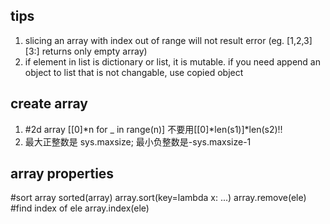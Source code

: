 ## tips
1. slicing an array with index out of range will not result error (eg. [1,2,3][3:] returns only empty array)
2. if element in list is dictionary or list, it is mutable. if you need append an object to list that is not changable, use copied object

## create array
1. #2d array
[[0]*n for _ in range(n)]
不要用[[0]*len(s1)]*len(s2)!!
2. 最大正整数是 sys.maxsize; 最小负整数是-sys.maxsize-1

## array properties
#sort array
sorted(array)
array.sort(key=lambda x: ...)
array.remove(ele)
#find index of ele
array.index(ele)


